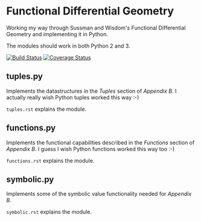 # Functional Differential Geometry

Working my way through Sussman and Wisdom's Functional Differential Geometry
and implementing it in Python.

The modules should work in both Python 2 and 3.

[![Build Status](https://travis-ci.org/jtauber/functional-differential-geometry.png?branch=master)](https://travis-ci.org/jtauber/functional-differential-geometry)
[![Coverage Status](https://coveralls.io/repos/jtauber/functional-differential-geometry/badge.png?branch=master)](https://coveralls.io/r/jtauber/functional-differential-geometry?branch=master)

## tuples.py

Implements the datastructures in the *Tuples* section of *Appendix B*. I
actually really wish Python tuples worked this way :-)

`tuples.rst` explains the module.

## functions.py

Implements the functional capabilities described in the *Functions* section of
*Appendix B*. I guess I wish Python functions worked this way too :-)

`functions.rst` explains the module.

## symbolic.py

Implements some of the symbolic value functionality needed for *Appendix B*.

`symbolic.rst` explains the module.
